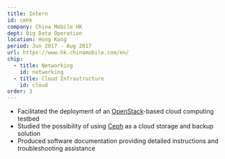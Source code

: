 ```yaml
---
title: Intern
id: cmhk
company: China Mobile HK
dept: Big Data Operation
location: Hong Kong
period: Jun 2017 - Aug 2017
url: https://www.hk.chinamobile.com/en/
chip:
  - title: Networking
    id: networking
  - title: Cloud Infrastructure
    id: cloud
order: 3
---
```


- Facilitated the deployment of an [OpenStack](https://www.openstack.org/)-based cloud computing testbed
- Studied the possibility of using [Ceph](https://ceph.io/) as a cloud storage and backup solution
- Produced software documentation providing detailed instructions and troubleshooting assistance
